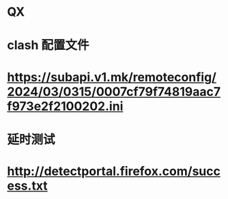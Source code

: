 # QX
# clash 配置文件  
# https://subapi.v1.mk/remoteconfig/2024/03/0315/0007cf79f74819aac7f973e2f2100202.ini
# 延时测试 
# http://detectportal.firefox.com/success.txt
